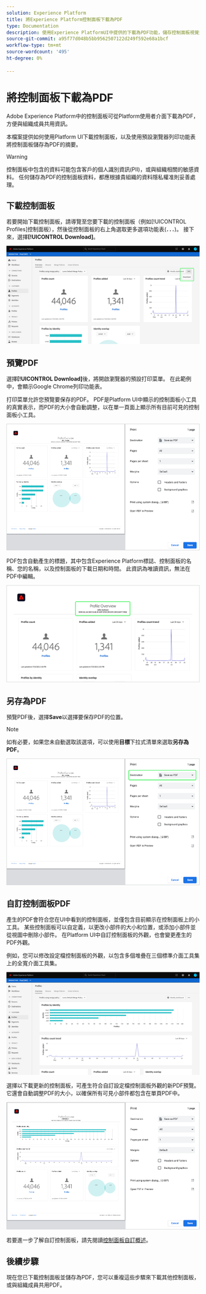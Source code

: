 ```yaml
---
solution: Experience Platform
title: 將Experience Platform控制面板下載為PDF
type: Documentation
description: 使用Experience PlatformUI中提供的下載為PDF功能，儲存控制面板視覺效果的副本。
source-git-commit: a95f77d048b5bb9562507122d249f592e68a1bcf
workflow-type: tm+mt
source-wordcount: '495'
ht-degree: 0%

---
```



# 將控制面板下載為PDF

Adobe Experience Platform中的控制面板可從Platform使用者介面下載為PDF，方便與組織成員共用資訊。

本檔案提供如何使用Platform UI下載控制面板，以及使用預設瀏覽器列印功能表將控制面板儲存為PDF的摘要。

>[!WARNING]
>
>控制面板中包含的資料可能包含客戶的個人識別資訊(PII)，或與組織相關的敏感資料。 任何儲存為PDF的控制面板資料，都應根據貴組織的資料隱私權准則妥善處理。

## 下載控制面板

若要開始下載控制面板，請導覽至您要下載的控制面板（例如[!UICONTROL Profiles]控制面板），然後從控制面板的右上角選取更多選項功能表(**`...`**)。 接下來，選擇&#x200B;**[!UICONTROL Download]**。

![](images/download/download-button.png)

## 預覽PDF

選擇&#x200B;**[!UICONTROL Download]**&#x200B;後，將開啟瀏覽器的預設打印菜單。 在此範例中，會顯示Google Chrome列印功能表。

打印菜單允許您預覽要保存的PDF。 PDF是Platform UI中顯示的控制面板小工具的真實表示，而PDF的大小會自動調整，以在單一頁面上顯示所有目前可見的控制面板小工具。

![](images/download/download-chrome-print.png)

PDF包含自動產生的標題，其中包含Experience Platform標誌、控制面板的名稱、您的名稱，以及控制面板的下載日期和時間。 此資訊為唯讀資訊，無法在PDF中編輯。

![](images/download/download-pdf.png)

## 另存為PDF

預覽PDF後，選擇&#x200B;**Save**&#x200B;以選擇要保存PDF的位置。

>[!NOTE]
>
>如有必要，如果您未自動選取該選項，可以使用&#x200B;**目標**&#x200B;下拉式清單來選取&#x200B;**另存為PDF**。

![](images/download/download-chrome-print-destination.png)

## 自訂控制面板PDF

產生的PDF會符合您在UI中看到的控制面板，並僅包含目前顯示在控制面板上的小工具。 某些控制面板可以自定義，以更改小部件的大小和位置，或添加小部件並從視圖中刪除小部件。 在Platform UI中自訂控制面板的外觀，也會變更產生的PDF外觀。

例如，您可以修改設定檔控制面板的外觀，以包含多個堆疊在三個標準介面工具集上的全寬介面工具集。

![](images/download/download-modify.png)

選擇以下載更新的控制面板，可產生符合自訂設定檔控制面板外觀的新PDF預覽。 它還會自動調整PDF的大小，以確保所有可見小部件都包含在單頁PDF中。

![](images/download/download-chrome-print-modified.png)

若要進一步了解自訂控制面板，請先閱讀[控制面板自訂概述](customize/overview.md)。

## 後續步驟

現在您已下載控制面板並儲存為PDF，您可以重複這些步驟來下載其他控制面板，或與組織成員共用PDF。